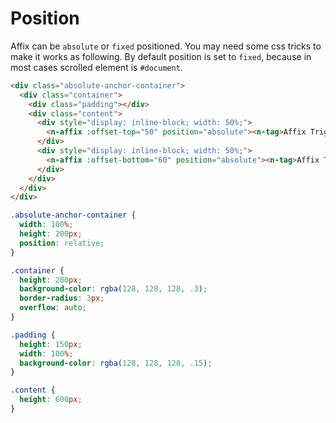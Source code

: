 # Position
Affix can be `absolute` or `fixed` positioned. You may need some css tricks to make it works as following. By default position is set to `fixed`, because in most cases scrolled element is `#document`.
```html
<div class="absolute-anchor-container">
  <div class="container">
    <div class="padding"></div>
    <div class="content">
      <div style="display: inline-block; width: 50%;">
        <n-affix :offset-top="50" position="absolute"><n-tag>Affix Trigger Top 50px</n-tag></n-affix>
      </div>
      <div style="display: inline-block; width: 50%;">
        <n-affix :offset-bottom="60" position="absolute"><n-tag>Affix Trigger Bottom 60px</n-tag></n-affix>
      </div>
    </div>
  </div>
</div>
```
```css
.absolute-anchor-container {
  width: 100%;
  height: 200px;
  position: relative;
}

.container {
  height: 200px;
  background-color: rgba(128, 128, 128, .3);
  border-radius: 3px;
  overflow: auto;
}

.padding {
  height: 150px;
  width: 100%;
  background-color: rgba(128, 128, 128, .15);
}

.content {
  height: 600px;
}
```